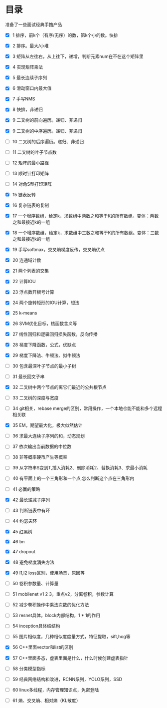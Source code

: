 # 目录
准备了一些面试经典手撸产品
- [x] 1 排序，前k个（有序/无序）的数，第k个小的数。快排
- [x] 2 排序。最大/小堆
- [x] 3 矩阵从左往右，从上往下，递增，判断元素num在不在这个矩阵里
- [x] 4 实现矩阵乘法
- [x] 5 最长连续子序列
- [x] 6 滑动窗口内最大值
- [x] 7 手写NMS
- [x] 8 快排，非递归
- [x] 9 二叉树的前向遍历。递归、非递归
- [x] 9  二叉树的中序遍历。递归、非递归
- [ ] 10 二叉树的后序遍历。递归、非递归
- [ ] 11 二叉树的叶子节点数
- [ ] 12 矩阵的最小路径
- [ ] 13 顺时针打印矩阵
- [ ] 14 对角S型打印矩阵
- [x] 15 链表反转
- [x] 16 复杂链表的复制
- [x] 17 一个增序数组，给定k，求数组中两数之和等于K的所有数组。变体：两数之和最接近k的一组
- [x] 18 一个增序数组，给定k，求数组中三数之和等于K的所有数组。变体：三数之和最接近k的一组
- [x] 19 手写softmax，交叉熵梯度反传，交叉熵优点
- [x] 20 连通域计数
- [x] 21 两个列表的交集
- [x] 22 计算IOU
- [x] 23 浮点数开根号计算
- [x] 24 两个旋转矩形的IOU计算，想法
- [x] 25 k-means
- [x] 26 SVM优化目标，核函数含义等
- [x] 27 线性回归和逻辑回归损失函数，反向传播
- [x] 28 梯度下降函数，公式，优缺点
- [x] 29 梯度下降法、牛顿法、拟牛顿法
- [ ] 30 包含最深叶子节点的最小子树
- [ ] 31 最长回文子串
- [x] 32 二叉树中两个节点的离它们最近的公共根节点
- [ ] 33 二叉树的深度与宽度
- [ ] 34 git相关，rebase merge的区别，常用操作，一个本地仓能不能和多个远程相关联
- [x] 35 EM，期望最大化，极大似然估计
- [ ] 36 求最大连续子序列的和，动态规划
- [ ] 37 依次输出当前数据的中位数
- [ ] 38 非等概率硬币产生等概率
- [ ] 39 从字符串S变到T,插入消耗2、删除消耗2、替换消耗3、求最小消耗
- [ ] 40 有平面上的一个三角形和一个点,怎么判断这个点在三角形内
- [ ] 41 必赢的策略
- [x] 42 最长递减子序列
- [ ] 43 判断链表中有环
- [ ] 44 约瑟夫环
- [x] 45 红黑树
- [x] 46 bn
- [x] 47 dropout
- [x] 48 避免梯度消失方法
- [x] 49 l1,l2 loss区别，使用场景，原因等
- [ ] 50 卷积参数量、计算量
- [ ] 51 mobilenet v1 2 3，重点v2，分离卷积，参数计算
- [ ] 52 减少卷积操作中乘法次数的优化方法
- [ ] 53 resnet具体，block内部结构，1 * 1的作用
- [ ] 54 inception具体结结构
- [ ] 55 图片相似度，几种相似度度量方式，特征提取，sift,hog等
- [x] 56 C++里面vector和list的区别
- [x] 57 C++里面多态，虚表里面是什么，什么时候创建虚表指针
- [ ] 58 分类模型指标
- [ ] 59 经典网络结构和改进，RCNN系列，YOLO系列，SSD
- [ ] 60 linux多线程，内存管理知识点，免密登陆
- [ ] 61 熵、交叉熵、相对熵（KL散度）



